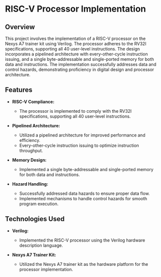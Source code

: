 # RISC-V Processor Implementation

## Overview

This project involves the implementation of a RISC-V processor on the Nexys A7 trainer kit using Verilog. The processor adheres to the RV32I specifications, supporting all 40 user-level instructions. The design incorporates a pipelined architecture with every-other-cycle instruction issuing, and a single byte-addressable and single-ported memory for both data and instructions. The implementation successfully addresses data and control hazards, demonstrating proficiency in digital design and processor architecture.

## Features

- **RISC-V Compliance:**
  - The processor is implemented to comply with the RV32I specifications, supporting all 40 user-level instructions.

- **Pipelined Architecture:**
  - Utilized a pipelined architecture for improved performance and efficiency.
  - Every-other-cycle instruction issuing to optimize instruction throughput.

- **Memory Design:**
  - Implemented a single byte-addressable and single-ported memory for both data and instructions.

- **Hazard Handling:**
  - Successfully addressed data hazards to ensure proper data flow.
  - Implemented mechanisms to handle control hazards for smooth program execution.

## Technologies Used

- **Verilog:**
  - Implemented the RISC-V processor using the Verilog hardware description language.

- **Nexys A7 Trainer Kit:**
  - Utilized the Nexys A7 trainer kit as the hardware platform for the processor implementation.
